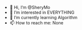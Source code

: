 - 👋 Hi, I’m @SheryMo
- 👀 I’m interested in EVERYTHING
- 🌱 I’m currently learning Algorithm
- 📫 How to reach me: None

<!---
SheryMo/SheryMo is a ✨ special ✨ repository because its `README.md` (this file) appears on your GitHub profile.
You can click the Preview link to take a look at your changes.
--->
